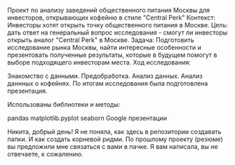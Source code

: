 Проект по анализу заведений общественного питания Москвы для инвесторов, открывающих кофейню в стиле "Central Perk" Контекст: Инвесторы хотят открыть точку общественного питания в Москве. Цель: дать ответ на генеральный вопрос исследования - смогут ли инвесторы открыть аналог "Central Perk" в Москве. Задача: Подготовить исследование рынка Москвы, найти интересные особенности и презентовать полученные результаты, которые в будущем помогут в выборе подходящего инвесторам места. Ход исследования:

Знакомство с данными.
Предобработка.
Анализ данных.
Анализ даннных о кофейнях.
По итогам исследования была подготовлена презентация.

Использованы библиотеки и методы:

pandas matplotlib.pyplot seaborn Google презентации


Никита, добрый день!
Я не поняла, как здесь в репозитории создавать папки. И как создать корневой ридми.
По прошлому проекту (резюме) вы предложили мне связаться с вами в пачке. Я вам написала, вы не отвечаете, к сожалению.
